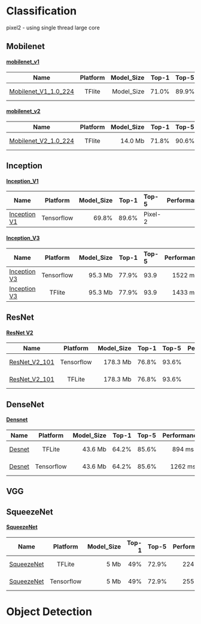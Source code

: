 

# Classification 
pixel2 - using single thread large core    
## Mobilenet
#### [mobilenet_v1](https://arxiv.org/pdf/1704.04861.pdf)    

Name | Platform | Model_Size | Top-1  | Top-5  | Performance^ | Device
----- | :-------: | ---------: | -------------: | :------------- | :---------------: | :-------:
[Mobilenet_V1_1.0_224](http://download.tensorflow.org/models/mobilenet_v1_2018_02_22/mobilenet_v1_1.0_224.tgz)   | TFlite | Model_Size | 71.0% | 89.9%	 | 160.1 ms | Pixel-2 

#### [mobilenet_v2](https://arxiv.org/pdf/1801.04381.pdf)
Name | Platform | Model_Size | Top-1  | Top-5  | Performance^ | Device
----- | :-------: | ---------: | -------------: | :------------- | :---------------: | :-------:
[Mobilenet_V2_1.0_224](http://download.tensorflow.org/models/tflite_11_05_08/mobilenet_v2_1.0_224.tgz)   | TFlite | 14.0 Mb | 71.8% | 90.6% | 117 ms | Pixel-2

## Inception
#### [Inception_V1](https://arxiv.org/abs/1409.4842)
Name | Platform | Model_Size | Top-1  | Top-5  | Performance^ | Device
----- | :-------: | ---------: | -------------: | :------------- | :---------------: | :-------:
[Inception V1](http://download.tensorflow.org/models/inception_v1_2016_08_28.tar.gz)   | Tensorflow | 69.8%	  | 89.6% | Pixel-2

#### [Inception_V3](http://arxiv.org/abs/1512.00567)  
Name | Platform | Model_Size | Top-1  | Top-5  | Performance^ | Device
----- | :-------: | ---------: | -------------: | :------------- | :---------------: | :-------:
[Inception V3](https://storage.googleapis.com/download.tensorflow.org/models/tflite/model_zoo/upload_20180427/inception_v3_2018_04_27.tgz)   | Tensorflow | 95.3 Mb	|  77.9% | 93.9  | 1522 ms | Pixel-2
[Inception V3](https://storage.googleapis.com/download.tensorflow.org/models/tflite/model_zoo/upload_20180427/inception_v3_2018_04_27.tgz)   | TFlite | 95.3 Mb	|  77.9% | 93.9  | 1433 ms | Pixel-2

## ResNet
#### [ResNet V2](https://arxiv.org/abs/1603.05027)
Name | Platform | Model_Size | Top-1  | Top-5  | Performance^ | Device
----- | :-------: | ---------: | -------------: | :------------- | :---------------: | :-------:
[ResNet_V2_101](https://storage.googleapis.com/download.tensorflow.org/models/tflite_11_05_08/resnet_v2_101.tgz)   | Tensorflow | 178.3 Mb	|  76.8% | 93.6%  | 1970 ms | Pixel-2
[ResNet_V2_101](https://storage.googleapis.com/download.tensorflow.org/models/tflite_11_05_08/resnet_v2_101.tgz)   | TFLite | 178.3 Mb	|  76.8% | 93.6%  | 1880 ms | Pixel-2

## DenseNet
#### [Densnet](https://arxiv.org/abs/1608.06993)
Name | Platform | Model_Size | Top-1  | Top-5  | Performance^ | Device
----- | :-------: | ---------: | -------------: | :------------- | :---------------: | :-------:
[Desnet](https://storage.googleapis.com/download.tensorflow.org/models/tflite/model_zoo/upload_20180427/densenet_2018_04_27.tgz)   | TFLite | 43.6 Mb	|  64.2% | 85.6%  | 894 ms | Pixel-2
[Desnet](https://storage.googleapis.com/download.tensorflow.org/models/tflite/model_zoo/upload_20180427/densenet_2018_04_27.tgz)   | Tensorflow | 43.6 Mb |  64.2% | 85.6%  | 1262 ms | Pixel-2

## VGG

## SqueezeNet
#### [SqueezeNet](https://arxiv.org/abs/1602.07360)
Name | Platform | Model_Size | Top-1  | Top-5  | Performance^ | Device
----- | :-------: | ---------: | -------------: | :------------- | :---------------: | :-------:
[SqueezeNet](https://storage.googleapis.com/download.tensorflow.org/models/tflite/model_zoo/upload_20180427/squeezenet_2018_04_27.tgz)   | TFLite | 5 Mb	|  49% | 72.9%  | 224  ms | Pixel-2
[SqueezeNet](https://storage.googleapis.com/download.tensorflow.org/models/tflite/model_zoo/upload_20180427/squeezenet_2018_04_27.tgz)   | Tensorflow | 5 Mb	|  49% | 72.9%  | 255  ms | Pixel-2


# Object Detection 
